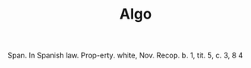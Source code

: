 ---
title: Algo
letter: A
permalink: "/definitions/algo.html"
body: Span. In Spanish law. Prop-erty. white, Nov. Recop. b. 1, tit. 5, c. 3, 8 4
published_at: '2018-07-07'
source: Black's Law Dictionary
layout: post
---